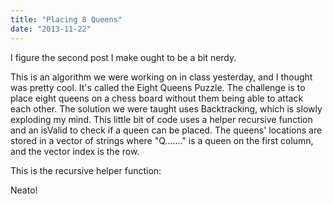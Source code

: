 ```yaml
---
title: "Placing 8 Queens"
date: "2013-11-22"
---
```


I figure the second post I make ought to be a bit nerdy.

This is an algorithm we were working on in class yesterday, and I thought was pretty cool. It's called the Eight Queens Puzzle. The challenge is to place eight queens on a chess board without them being able to attack each other. The solution we were taught uses Backtracking, which is slowly exploding my mind. This little bit of code uses a helper recursive function and an isValid to check if a queen can be placed. The queens' locations are stored in a vector of strings where "Q......." is a queen on the first column, and the vector index is the row.

This is the recursive helper function:

<script src="http://pastebin.com/embed_js.php?i=uV1erz00"></script>

Neato!
